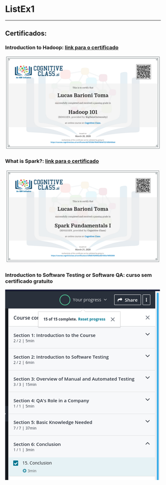 # ListEx1

---

## Certificados:

### Introduction to Hadoop: [link para o certificado](https://courses.cognitiveclass.ai/certificates/6d73f33bb79b4078b4d7221d5b9456e6)

![](certificado_hadoop.png)

### What is Spark?: [link para o certificado](https://courses.cognitiveclass.ai/certificates/a13fb0b7029846a3b61053e740fd3058)


![](certificado_spark.png)

### Introduction to Software Testing or Software QA: curso sem certificado gratuito

![](conclusao_teste.png)

